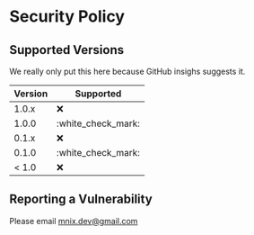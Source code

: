 # Security Policy

## Supported Versions

We really only put this here because GitHub insighs suggests it.

| Version | Supported            |
| ------- | -------------------- |
| 1.0.x   | :x:                  |
| 1.0.0   | :white\_check\_mark: |
| 0.1.x   | :x:                  |
| 0.1.0   | :white\_check\_mark: |
| < 1.0   | :x:                  |

## Reporting a Vulnerability

Please email <mnix.dev@gmail.com>